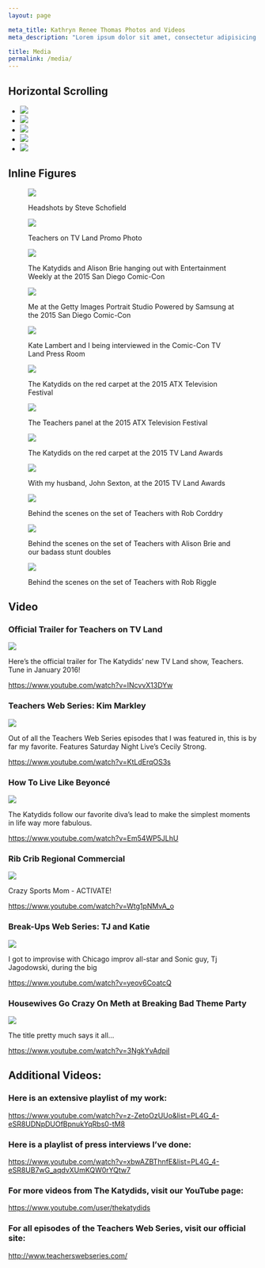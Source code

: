 ```yaml
---
layout: page

meta_title: Kathryn Renee Thomas Photos and Videos
meta_description: "Lorem ipsum dolor sit amet, consectetur adipisicing elit. Inventore eos tenetur sapiente, ipsa, magni dolorem."

title: Media
permalink: /media/
---
```


<!--
<div class="my-gallery" itemscope itemtype="http://schema.org/ImageGallery">

  <figure itemprop="associatedMedia" itemscope itemtype="http://schema.org/ImageObject">
    <a href="https://farm3.staticflickr.com/2567/5697107145_a4c2eaa0cd_o.jpg" itemprop="contentUrl" data-size="1024x1024">
        <img src="https://farm3.staticflickr.com/2567/5697107145_3c27ff3cd1_m.jpg" itemprop="thumbnail" alt="Image description" />
    </a>
    <figcaption itemprop="caption description">Image caption  1</figcaption>

  </figure>

  <figure itemprop="associatedMedia" itemscope itemtype="http://schema.org/ImageObject">
    <a href="https://farm2.staticflickr.com/1043/5186867718_06b2e9e551_b.jpg" itemprop="contentUrl" data-size="964x1024">
        <img src="https://farm2.staticflickr.com/1043/5186867718_06b2e9e551_m.jpg" itemprop="thumbnail" alt="Image description" />
    </a>
    <figcaption itemprop="caption description">Image caption 2</figcaption>
  </figure>

  <figure itemprop="associatedMedia" itemscope itemtype="http://schema.org/ImageObject">
    <a href="https://farm7.staticflickr.com/6175/6176698785_7dee72237e_b.jpg" itemprop="contentUrl" data-size="1024x683">
        <img src="https://farm7.staticflickr.com/6175/6176698785_7dee72237e_m.jpg" itemprop="thumbnail" alt="Image description" />
    </a>
    <figcaption itemprop="caption description">Image caption 3</figcaption>
  </figure>

  <figure itemprop="associatedMedia" itemscope itemtype="http://schema.org/ImageObject">
    <a href="https://farm6.staticflickr.com/5023/5578283926_822e5e5791_b.jpg" itemprop="contentUrl" data-size="1024x768">
        <img src="https://farm6.staticflickr.com/5023/5578283926_822e5e5791_m.jpg" itemprop="thumbnail" alt="Image description" />
    </a>
    <figcaption itemprop="caption description">Image caption 4</figcaption>
  </figure>

</div> -->


## Horizontal Scrolling

<div class="filmstrip">
  <ul>
    <li><img src="http://placehold.it/300x300"></li>
    <li><img src="http://placehold.it/300x300"></li>
    <li><img src="http://placehold.it/300x300"></li>
    <li><img src="http://placehold.it/300x300"></li>
    <li><img src="http://placehold.it/300x300"></li>
  </ul>
</div>

## Inline Figures

<figure class="figure-wide">
  <img src="http://placehold.it/945x620">
  <figcaption><p>Headshots by Steve Schofield</p></figcaption>
</figure>

<figure class="figure-wide">
  <img src="http://placehold.it/945x620">
  <figcaption><p>Teachers on TV Land Promo Photo</p></figcaption>
</figure>

<figure class="figure-wide">
  <img src="http://placehold.it/945x620">
  <figcaption><p>The Katydids and Alison Brie hanging out with Entertainment Weekly at the 2015 San Diego Comic-Con </p></figcaption>
</figure>

<figure class="figure-wide">
  <img src="http://placehold.it/945x620">
  <figcaption><p>Me at the Getty Images Portrait Studio Powered by Samsung at the 2015 San Diego Comic-Con</p></figcaption>
</figure>

<figure class="figure-wide">
  <img src="http://placehold.it/945x620">
  <figcaption><p>Kate Lambert and I being interviewed in the Comic-Con TV Land Press Room</p></figcaption>
</figure>

<figure class="figure-wide">
  <img src="http://placehold.it/945x620">
  <figcaption><p>The Katydids on the red carpet at the 2015 ATX Television Festival</p></figcaption>
</figure>

<figure class="figure-wide">
  <img src="http://placehold.it/945x620">
  <figcaption><p>The Teachers panel at the 2015 ATX Television Festival</p></figcaption>
</figure>

<figure class="figure-wide">
  <img src="http://placehold.it/945x620">
  <figcaption><p>The Katydids on the red carpet at the 2015 TV Land Awards</p></figcaption>
</figure>

<figure class="figure-wide">
  <img src="http://placehold.it/945x620">
  <figcaption><p>With my husband, John Sexton, at the 2015 TV Land Awards</p></figcaption>
</figure>

<figure class="figure-wide">
  <img src="http://placehold.it/945x620">
  <figcaption><p>Behind the scenes on the set of Teachers with Rob Corddry</p></figcaption>
</figure>

<figure class="figure-wide">
  <img src="http://placehold.it/945x620">
  <figcaption><p>Behind the scenes on the set of Teachers with Alison Brie and our badass stunt doubles</p></figcaption>
</figure>

<figure class="figure-wide">
  <img src="http://placehold.it/945x620">
  <figcaption><p>Behind the scenes on the set of Teachers with Rob Riggle</p></figcaption>
</figure>


## Video

### Official Trailer for Teachers on TV Land

<img src="http://placehold.it/945x620">

Here’s the official trailer for The Katydids’ new TV Land show, Teachers. Tune in January 2016!

https://www.youtube.com/watch?v=INcvvX13DYw



### Teachers Web Series: Kim Markley

<img src="http://placehold.it/945x620">

Out of all the Teachers Web Series episodes that I was featured in, this is by far my favorite. Features Saturday Night Live’s Cecily Strong.

https://www.youtube.com/watch?v=KtLdErqOS3s



### How To Live Like Beyoncé

<img src="http://placehold.it/945x620">

The Katydids follow our favorite diva’s lead to make the simplest moments in life way more fabulous. 

https://www.youtube.com/watch?v=Em54WP5JLhU


### Rib Crib Regional Commercial

<img src="http://placehold.it/945x620">

Crazy Sports Mom - ACTIVATE!

https://www.youtube.com/watch?v=Wtg1pNMvA_o

### Break-Ups Web Series: TJ and Katie

<img src="http://placehold.it/945x620">

I got to improvise with Chicago improv all-star and Sonic guy, Tj Jagodowski, during the big 

https://www.youtube.com/watch?v=yeov6CoatcQ


### Housewives Go Crazy On Meth at Breaking Bad Theme Party

<img src="http://placehold.it/945x620">

The title pretty much says it all…

https://www.youtube.com/watch?v=3NgkYvAdpiI


## Additional Videos:

### Here is an extensive playlist of my work: 

https://www.youtube.com/watch?v=z-ZetoOzUUo&list=PL4G_4-eSR8UDNpDUOfBpnukYqRbs0-tM8

### Here is a playlist of press interviews I’ve done:

https://www.youtube.com/watch?v=xbwAZBThnfE&list=PL4G_4-eSR8UB7wG_aqdvXUmKQW0rYQtw7

### For more videos from The Katydids, visit our YouTube page: 

https://www.youtube.com/user/thekatydids

### For all episodes of the Teachers Web Series, visit our official site:

http://www.teacherswebseries.com/

